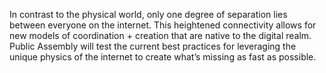 In contrast to the physical world, only one degree of separation lies between everyone on the internet. This heightened connectivity allows for new models of coordination + creation that are native to the digital realm. Public Assembly will test the current best practices for leveraging the unique physics of the internet to create what’s missing as fast as possible.
